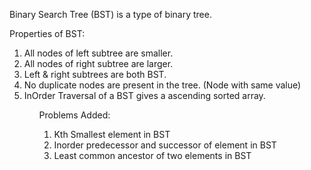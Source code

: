 Binary Search Tree (BST) is a type of binary tree.

Properties of BST: 
<ol>
    <li>All nodes of left subtree are smaller.</li>
    <li>All nodes of right subtree are larger.</li>
    <li>Left & right subtrees are both BST.</li>
    <li>No duplicate nodes are present in the tree. (Node with same value)</li>
    <li>InOrder Traversal of a BST gives a ascending sorted array.</li>
<ol>

Problems Added:
<ol>
    <li>Kth Smallest element in BST</li>
    <li>Inorder predecessor and successor of element in BST</li>
    <li>Least common ancestor of two elements in BST</li>
</ol>
